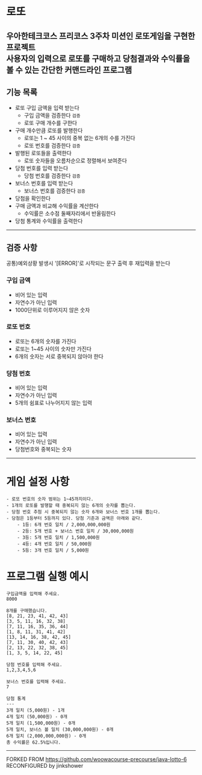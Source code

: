 # 로또
우아한테크코스 프리코스 3주차 미션인 로또게임을 구현한 프로젝트   
사용자의 입력으로 로또를 구매하고 당첨결과와 수익률을 볼 수 있는 간단한 커맨드라인 프로그램
---
## 기능 목록

* 로또 구입 금액을 입력 받는다
  * 구입 금액을 검증한다 `검증`
  * 로또 구매 개수를 구한다
* 구매 개수만큼 로또를 발행한다
  * 로또는 1 ~ 45 사이의 중복 없는 6개의 수를 가진다
  * 로또 번호를 검증한다 `검증`
* 발행된 로또들을 출력한다
  * 로또 숫자들을 오름차순으로 정렬해서 보여준다
* 당첨 번호를 입력 받는다
  * 당첨 번호를 검증한다 `검증`
* 보너스 번호를 입력 받는다
  * 보너스 번호를 검증한다 `검증`
* 당첨을 확인한다
* 구매 금액과 비교해 수익률을 계산한다
  * 수익률은 소수점 둘째자리에서 반올림한다
* 당첨 통계와 수익률을 출력한다
---
## 검증 사항
공통)예외상황 발생시 '[ERROR]'로 시작되는 문구 출력 후 재입력을 받는다

### 구입 금액 
* 비어 있는 입력
* 자연수가 아닌 입력
* 1000단위로 이루어지지 않은 숫자

### 로또 번호 
* 로또는 6개의 숫자를 가진다
* 로또는 1~45 사이의 숫자만 가진다
* 6개의 숫자는 서로 중복되지 않아야 한다

### 당첨 번호 
* 비어 있는 입력
* 자연수가 아닌 입력
* 5개의 쉼표로 나누어지지 않는 입력

### 보너스 번호 
* 비어 있는 입력 
* 자연수가 아닌 입력
* 당첨번호와 중복되는 숫자 

--- 
# 게임 설정 사항
```
- 로또 번호의 숫자 범위는 1~45까지이다.
- 1개의 로또를 발행할 때 중복되지 않는 6개의 숫자를 뽑는다.
- 당첨 번호 추첨 시 중복되지 않는 숫자 6개와 보너스 번호 1개를 뽑는다.
- 당첨은 1등부터 5등까지 있다. 당첨 기준과 금액은 아래와 같다.
    - 1등: 6개 번호 일치 / 2,000,000,000원
    - 2등: 5개 번호 + 보너스 번호 일치 / 30,000,000원
    - 3등: 5개 번호 일치 / 1,500,000원
    - 4등: 4개 번호 일치 / 50,000원
    - 5등: 3개 번호 일치 / 5,000원
```
# 프로그램 실행 예시
```
구입금액을 입력해 주세요.
8000

8개를 구매했습니다.
[8, 21, 23, 41, 42, 43] 
[3, 5, 11, 16, 32, 38] 
[7, 11, 16, 35, 36, 44] 
[1, 8, 11, 31, 41, 42] 
[13, 14, 16, 38, 42, 45] 
[7, 11, 30, 40, 42, 43] 
[2, 13, 22, 32, 38, 45] 
[1, 3, 5, 14, 22, 45]

당첨 번호를 입력해 주세요.
1,2,3,4,5,6

보너스 번호를 입력해 주세요.
7

당첨 통계
---
3개 일치 (5,000원) - 1개
4개 일치 (50,000원) - 0개
5개 일치 (1,500,000원) - 0개
5개 일치, 보너스 볼 일치 (30,000,000원) - 0개
6개 일치 (2,000,000,000원) - 0개
총 수익률은 62.5%입니다.
```
---
FORKED FROM https://github.com/woowacourse-precourse/java-lotto-6   
RECONFIGURED by jinkshower